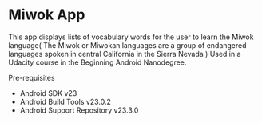 Miwok App
===================================

This app displays lists of vocabulary words for the user to learn the Miwok language( The Miwok or Miwokan languages are a group of endangered languages spoken in central California in the Sierra Nevada )
Used in a Udacity course in the Beginning Android Nanodegree.

Pre-requisites

- Android SDK v23
- Android Build Tools v23.0.2
- Android Support Repository v23.3.0
 
